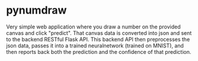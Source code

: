 # pynumdraw
Very simple web application where you draw a number on the provided canvas and click "predict". That canvas data is converted into json and sent to the backend RESTful Flask API. This backend API then preprocesses the json data, passes it into a trained neuralnetwork (trained on MNIST), and then reports back both the prediction and the confidence of that prediction.
